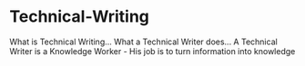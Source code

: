# Technical-Writing
What is Technical Writing...
What a Technical Writer does...
A Technical Writer is a Knowledge Worker - His job is to turn information into knowledge
